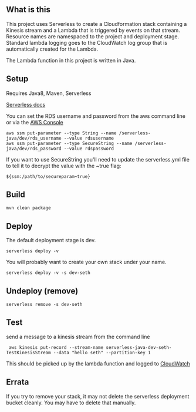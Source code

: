 ## What is this

This project uses Serverless to create a Cloudformation stack containing a Kinesis stream and a Lambda 
that is triggered by events on that stream. Resource names are namespaced to the project and deployment stage.
Standard lambda logging goes to the CloudWatch log group that is automatically created for the Lambda.

The Lambda function in this project is written in Java.

## Setup

Requires Java8, Maven, Serverless

[Serverless docs](https://serverless.com/framework/docs/providers/aws/guide/intro/)

You can set the RDS username and password from the aws command line or via the [AWS Console](https://ap-southeast-1.console.aws.amazon.com/systems-manager/parameters?region=ap-southeast-1)

    aws ssm put-parameter --type String --name /serverless-java/dev/rds_username --value rdsusername
    aws ssm put-parameter --type SecureString --name /serverless-java/dev/rds_password --value rdspassword

If you want to use SecureString you'll need to update the serverless.yml file to tell it to decrypt the value with the ~true flag:

    ${ssm:/path/to/secureparam~true}

## Build

    mvn clean package

## Deploy

The default deployment stage is dev.

    serverless deploy -v

You will probably want to create your own stack under your name.

    serverless deploy -v -s dev-seth

## Undeploy (remove)

    serverless remove -s dev-seth

## Test

send a message to a kinesis stream from the command line

     aws kinesis put-record --stream-name serverless-java-dev-seth-TestKinesisStream --data "hello seth" --partition-key 1

This should be picked up by the lambda function and logged to [CloudWatch](https://ap-southeast-1.console.aws.amazon.com/cloudwatch/home?region=ap-southeast-1#logs:)


## Errata

If you try to remove your stack, it may not delete the serverless deployment bucket cleanly. You may have to delete that manually.
